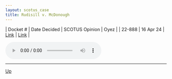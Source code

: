 ```yaml
---
layout: scotus_case
title: Rudisill v. McDonough
---
```


| Docket # | Date Decided | SCOTUS Opinion | Oyez |
| 22-888 | 16 Apr 24 | [Link](https://www.supremecourt.gov/opinions/23pdf/601us2r16_2dp3.pdf) | [Link](https://www.oyez.org/cases/2023/22-888) |

<audio controls>
   <source src='./resources/22-888.mp3' type='audio/mpeg'>
</audio>

<object data='./resources/22-888.pdf' type='application/pdf'></object>

---

[Up](./README.md)